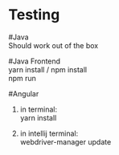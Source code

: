 # Testing

#Java<br>
  Should work out of the box

#Java Frontend<br>
  yarn install / npm install<br>
  npm run

#Angular
1. in terminal:<br>
  yarn install

2. in intellij terminal:<br>
  webdriver-manager update
